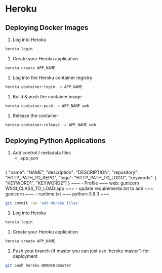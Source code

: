 # Heroku

## Deploying Docker Images

1. Log into Heroku
~~~ bash
heroku login
~~~
1. Create your Heroku application
~~~ bash
heroku create APP_NAME
~~~
1. Log into the Heroku container registry
~~~ bash
heroku container:login -a APP_NAME
~~~
1. Build & push the container image
~~~ bash
heroku container:push -a APP_NAME web
~~~
1. Release the container
~~~ bash
heroku container:release -a APP_NAME web
~~~

## Deploying Python Applications

1. Add control / metadata files
    - app.json
    ~~~ json
{
    "name": "NAME",
    "description": "DESCRIPTION",
    "repository": "HTTP_PATH_TO_REPO",
    "logo": "HTTP_PATH_TO_LOGO",
    "keywords": [ "KEYWORD1", "KEYWORD2"]
}
    ~~~
    - Profile
    ~~~
web: gunicorn WSGI_CLASS_TO_LOAD:app
    ~~~
    - update requirements.txt to add
    ~~~
gunicorn
    ~~~
    - runtime.txt
    ~~~
python-3.8.3
    ~~~
~~~ bash
git commit -am 'add Heroku files'
~~~
1. Log into Heroku
~~~ bash
heroku login
~~~
1. Create your Heroku application
~~~ bash
heroku create APP_NAME
~~~
1. Push your branch (if master you can just use 'heroku master') for deployment
~~~ bash
git push heroku BRANCH:master
~~~
